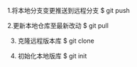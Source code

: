 1.将本地分支变更推送到远程分支
$ git push

2.更新本地仓库至最新改动
$ git pull

3. 克隆远程版本库
$ git clone 

4. 初始化本地版库
$ git init
